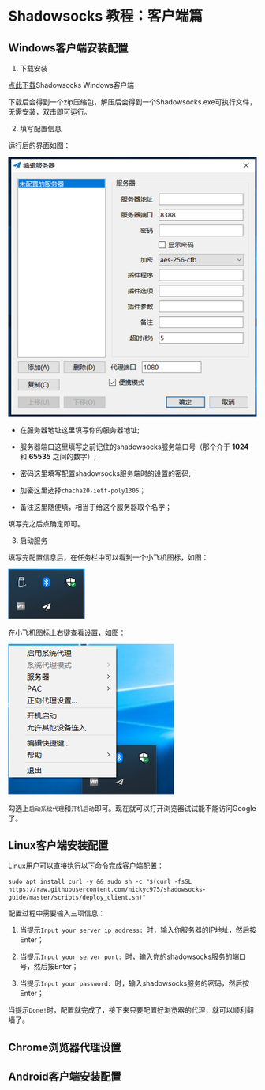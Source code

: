 # Shadowsocks 教程：客户端篇

## Windows客户端安装配置

1. 下载安装

[点此下载](https://github.com/shadowsocks/shadowsocks-windows/releases/download/4.1.4/Shadowsocks-4.1.4.zip)Shadowsocks Windows客户端

下载后会得到一个zip压缩包，解压后会得到一个Shadowsocks.exe可执行文件，无需安装，双击即可运行。

2. 填写配置信息

运行后的界面如图：

![shadowsocks](./img/shadowsocks.png)

* 在服务器地址这里填写你的服务器地址;

* 服务器端口这里填写之前记住的shadowsocks服务端口号（那个介于 __1024__ 和 __65535__ 之间的数字）;

* 密码这里填写配置shadowsocks服务端时的设置的密码;

* 加密这里选择`chacha20-ietf-poly1305`；

* 备注这里随便填，相当于给这个服务器取个名字；

填写完之后点确定即可。

3. 启动服务

填写完配置信息后，在任务栏中可以看到一个小飞机图标，如图：

![windows-task-bar](./img/windows-task-bar.png)

在小飞机图标上右键查看设置，如图：

![shadowsocks-settings](./img/shadowsocks-settings.png)

勾选上`启动系统代理`和`开机启动`即可。现在就可以打开浏览器试试能不能访问Google了。

## Linux客户端安装配置

Linux用户可以直接执行以下命令完成客户端配置：

```shell
sudo apt install curl -y && sudo sh -c "$(curl -fsSL https://raw.githubusercontent.com/nickyc975/shadowsocks-guide/master/scripts/deploy_client.sh)"
```

配置过程中需要输入三项信息：

1. 当提示`Input your server ip address: `时，输入你服务器的IP地址，然后按Enter；

2. 当提示`Input your server port: `时，输入你的shadowsocks服务的端口号，然后按Enter；

3. 当提示`Input your password: `时，输入shadowsocks服务的密码，然后按Enter；

当提示`Done!`时，配置就完成了，接下来只要配置好浏览器的代理，就可以顺利翻墙了。

## Chrome浏览器代理设置

## Android客户端安装配置

